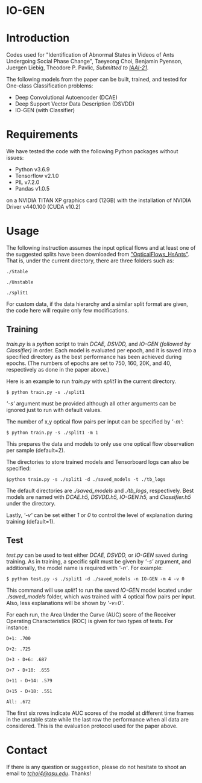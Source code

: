 # IO-GEN

# Introduction

Codes used for 
"Identification of Abnormal States in Videos of Ants Undergoing Social Phase Change",
Taeyeong Choi, Benjamin Pyenson, Juergen Liebig, Theodore P. Pavlic, 
*Submitted to [IAAI-21](https://aaai.org/Conferences/AAAI-21/iaai-21-call/)*. 

The following models from the paper can be built, trained, and tested for One-class Classification problems: 
- Deep Convolutional Autoencoder (DCAE)
- Deep Support Vector Data Description (DSVDD)
- IO-GEN (with Classifier) 

# Requirements
We have tested the code with the following Python packages without issues:
- Python v3.6.9
- Tensorflow v2.1.0
- PIL v7.2.0
- Pandas v1.0.5

on a NVIDIA TITAN XP graphics card (12GB) with the installation of NVIDIA Driver v440.100 (CUDA v10.2)

# Usage 

The following instruction assumes the input optical flows and at least one of the suggested splits have been downloaded from ["OpticalFlows_HsAnts"](https://github.com/ctyeong/OpticalFlows_HsAnts). That is, under the current directory, there are three folders such as:

`./Stable` 

`./Unstable` 

`./split1` 

For custom data, if the data hierarchy and a similar split format are given, the code here will require only few modifications.

## Training 
*train.py* is a *python* script to train *DCAE, DSVDD,* and *IO-GEN (followed by Classifier)* in order. Each model is evaluated per epoch, and it is saved into a specified directory as the best performance has been achieved during epochs. (The numbers of epochs are set to 750, 160, 20K, and 40, respectively as done in the paper above.)

Here is an example to run *train.py* with *split1* in the current directory.

`$ python train.py -s ./split1`

*'-s'* argument must be provided although all other arguments can be ignored just to run with default values.

The number of x,y optical flow pairs per input can be specified by *'-m'*: 

`$ python train.py -s ./split1 -m 1`

This prepares the data and models to only use one optical flow observation per sample (default=2).

The directories to store trained models and Tensorboard logs can also be specified:

`$python train.py -s ./split1 -d ./saved_models -t ./tb_logs`

The default directories are *./saved_models* and *./tb_logs*, respectively. Best models are named with *DCAE.h5, DSVDD.h5, IO-GEN.h5,* and *Classifier.h5* under the directory.

Lastly, *'-v'* can be set either *1* or *0* to control the level of explanation during training (default=1). 

## Test

*test.py* can be used to test either *DCAE, DSVDD,* or *IO-GEN* saved during training. As in training, a specific split must be given by *'-s'* argument, and additionally, the model name is required with *'-n'*. For example: 

`$ python test.py -s ./split1 -d ./saved_models -n IO-GEN -m 4 -v 0`

This command will use *split1* to run the saved *IO-GEN* model located under *./saved_models* folder, which was trained with 4 optical flow pairs per input. Also, less explanations will be shown by *'-v=0'*.

For each run, the Area Under the Curve (AUC) score of the Receiver Operating Characteristics (ROC) is given for two types of tests. For instance: 

`D+1: .700`

`D+2: .725`

`D+3 - D+6: .687`

`D+7 - D+10: .655`

`D+11 - D+14: .579`

`D+15 - D+18: .551`

`All: .672`

The first six rows indicate AUC scores of the model at different time frames in the unstable state while the last row the performance when all data are considered. This is the evaluation protocol used for the paper above.

# Contact

If there is any question or suggestion, please do not hesitate to shoot an email to *tchoi4@asu.edu*. Thanks!



